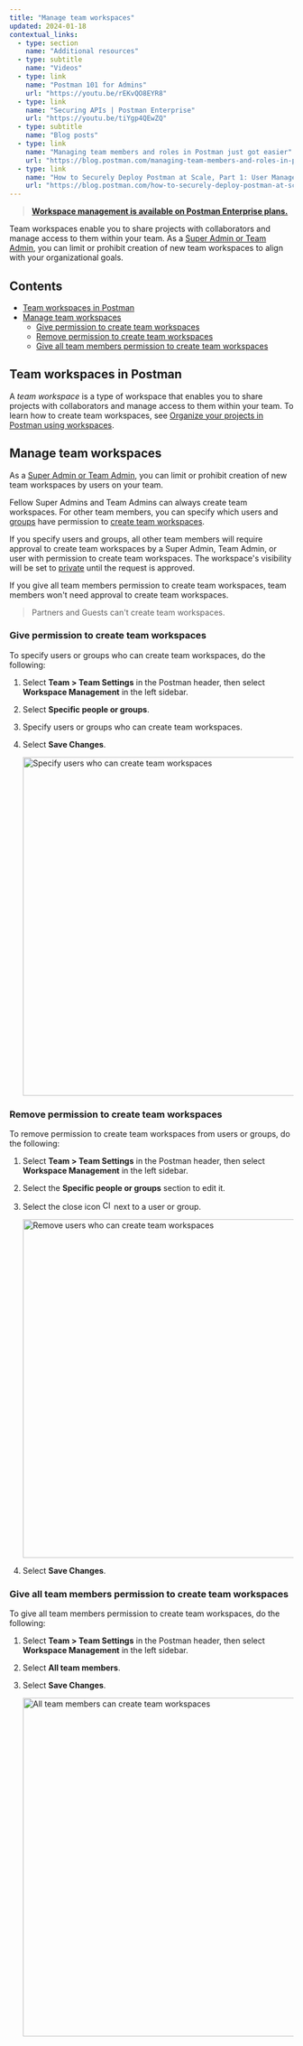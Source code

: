 ```yaml
---
title: "Manage team workspaces"
updated: 2024-01-18
contextual_links:
  - type: section
    name: "Additional resources"
  - type: subtitle
    name: "Videos"
  - type: link
    name: "Postman 101 for Admins"
    url: "https://youtu.be/rEKvQO8EYR8"
  - type: link
    name: "Securing APIs | Postman Enterprise"
    url: "https://youtu.be/tiYgp4QEwZQ"
  - type: subtitle
    name: "Blog posts"
  - type: link
    name: "Managing team members and roles in Postman just got easier"
    url: "https://blog.postman.com/managing-team-members-and-roles-in-postman-just-got-easier/"
  - type: link
    name: "How to Securely Deploy Postman at Scale, Part 1: User Management"
    url: "https://blog.postman.com/how-to-securely-deploy-postman-at-scale-user-management/"
---
```


> **[Workspace management is available on Postman Enterprise plans.](https://www.postman.com/pricing)**

Team workspaces enable you to share projects with collaborators and manage access to them within your team. As a [Super Admin or Team Admin](/docs/collaborating-in-postman/roles-and-permissions/#team-roles), you can limit or prohibit creation of new team workspaces to align with your organizational goals.

## Contents

* [Team workspaces in Postman](#team-workspaces-in-postman)
* [Manage team workspaces](#manage-team-workspaces)
    * [Give permission to create team workspaces](#give-permission-to-create-team-workspaces)
    * [Remove permission to create team workspaces](#remove-permission-to-create-team-workspaces)
    * [Give all team members permission to create team workspaces](#give-all-team-members-permission-to-create-team-workspaces)

## Team workspaces in Postman

A _team workspace_ is a type of workspace that enables you to share projects with collaborators and manage access to them within your team. To learn how to create team workspaces, see [Organize your projects in Postman using workspaces](/docs/collaborating-in-postman/using-workspaces/creating-workspaces/).

## Manage team workspaces

As a [Super Admin or Team Admin](/docs/collaborating-in-postman/roles-and-permissions/#team-roles), you can limit or prohibit creation of new team workspaces by users on your team.

Fellow Super Admins and Team Admins can always create team workspaces. For other team members, you can specify which users and [groups](/docs/collaborating-in-postman/user-groups/) have permission to [create team workspaces](/docs/collaborating-in-postman/using-workspaces/creating-workspaces/).

If you specify users and groups, all other team members will require approval to create team workspaces by a Super Admin, Team Admin, or user with permission to create team workspaces. The workspace's visibility will be set to [private](/docs/collaborating-in-postman/using-workspaces/managing-workspaces/#changing-workspace-visibility) until the request is approved.

If you give all team members permission to create team workspaces, team members won't need approval to create team workspaces.

> Partners and Guests can't create team workspaces.

### Give permission to create team workspaces

To specify users or groups who can create team workspaces, do the following:

1. Select **Team > Team Settings** in the Postman header, then select **Workspace Management** in the left sidebar.
1. Select **Specific people or groups**.
1. Specify users or groups who can create team workspaces.
1. Select **Save Changes**.

    <img alt="Specify users who can create team workspaces" src="https://assets.postman.com/postman-docs/v10/workspace-management-users-groups-v10.jpg" width="600px"/>

### Remove permission to create team workspaces

To remove permission to create team workspaces from users or groups, do the following:

1. Select **Team > Team Settings** in the Postman header, then select **Workspace Management** in the left sidebar.
1. Select the **Specific people or groups** section to edit it.
1. Select the close icon <img alt="Close icon" src="https://assets.postman.com/postman-docs/icon-close.jpg#icon" width="16px"> next to a user or group.

    <img alt="Remove users who can create team workspaces" src="https://assets.postman.com/postman-docs/v10/workspace-management-remove-users-groups-v10.jpg" width="600px"/>

1. Select **Save Changes**.

### Give all team members permission to create team workspaces

To give all team members permission to create team workspaces, do the following:

1. Select **Team > Team Settings** in the Postman header, then select **Workspace Management** in the left sidebar.
1. Select **All team members**.
1. Select **Save Changes**.

    <img alt="All team members can create team workspaces" src="https://assets.postman.com/postman-docs/v10/workspace-management-all-team-members-v10.jpg" width="600px"/>
